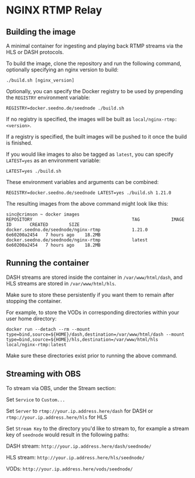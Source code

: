 # NGINX RTMP Relay

## Building the image

A minimal container for ingesting and playing back RTMP streams via the HLS or DASH protocols.

To build the image, clone the repository and run the following command, optionally specifying an nginx version to build:

`./build.sh [nginx_version]`

Optionally, you can specify the Docker registry to be used by prepending the `REGISTRY` environment variable:

`REGISTRY=docker.seedno.de/seednode ./build.sh`

If no registry is specified, the images will be built as `local/nginx-rtmp:<version>`.

If a registry is specified, the built images will be pushed to it once the build is finished.

If you would like images to also be tagged as `latest`, you can specify `LATEST=yes` as an environment variable:

`LATEST=yes ./build.sh`

These environment variables and arguments can be combined:

`REGISTRY=docker.seedno.de/seednode LATEST=yes ./build.sh 1.21.0`

The resulting images from the above command might look like this:

```
sinc@crimson ~ docker images
REPOSITORY                                      TAG            IMAGE ID       CREATED        SIZE
docker.seedno.de/seednode/nginx-rtmp            1.21.0         6e60200a2454   7 hours ago    18.2MB
docker.seedno.de/seednode/nginx-rtmp            latest         6e60200a2454   7 hours ago    18.2MB
```

## Running the container

DASH streams are stored inside the container in `/var/www/html/dash`, and HLS streams are stored in `/var/www/html/hls`.

Make sure to store these persistently if you want them to remain after stopping the container.

For example, to store the VODs in corresponding directories within your user home directory:

`docker run --detach --rm --mount type=bind,source=${HOME}/dash,destination=/var/www/html/dash --mount type=bind,source=${HOME}/hls,destination=/var/www/html/hls local/nginx-rtmp:latest`

Make sure these directories exist prior to running the above command.

## Streaming with OBS

To stream via OBS, under the Stream section:

Set `Service` to `Custom...`

Set `Server` to `rtmp://your.ip.address.here/dash` for DASH or `rtmp://your.ip.address.here/hls` for HLS

Set `Stream Key` to the directory you'd like to stream to, for example a stream key of `seednode` would result in the following paths:

DASH stream: `http://your.ip.address.here/dash/seednode/`

HLS stream: `http://your.ip.address.here/hls/seednode/`

VODs: `http://your.ip.address.here/vods/seednode/`
